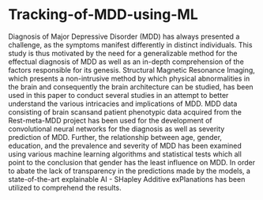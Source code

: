 # Tracking-of-MDD-using-ML
Diagnosis of Major Depressive Disorder (MDD) has always presented a challenge, as the symptoms manifest differently in distinct individuals.  This study is thus motivated by the need for a generalizable method for the effectual diagnosis of MDD as well as an in-depth comprehension of the factors responsible for its genesis. Structural Magnetic Resonance Imaging, which presents a non-intrusive method by which physical abnormalities in the brain and consequently the brain architecture can be studied, has been used in this paper to conduct several studies in an attempt to better understand the various intricacies and implications of MDD. MDD data consisting of brain scansand patient phenotypic data acquired from the Rest-meta-MDD project has been used for the development of convolutional neural networks for the diagnosis as well as severity prediction of MDD. Further, the relationship between age, gender, education, and the prevalence and severity of MDD has been examined using various machine learning algorithms and statistical tests which all point to the conclusion that gender has the least influence on MDD. In order to abate the lack of transparency in the predictions made by the models, a state-of-the-art explainable AI - SHapley Additive exPlanations has been utilized to comprehend the results.
